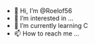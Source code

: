 - 👋 Hi, I’m @Roelof56
- 👀 I’m interested in ...
- 🌱 I’m currently learning C
- 📫 How to reach me ...

<!---
Roelof56/Roelof56 is a ✨ special ✨ repository because its `README.md` (this file) appears on your GitHub profile.
You can click the Preview link to take a look at your changes.
--->
